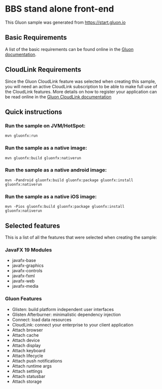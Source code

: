 # BBS stand alone front-end

This Gluon sample was generated from https://start.gluon.io

## Basic Requirements

A list of the basic requirements can be found online in the [Gluon documentation](https://docs.gluonhq.com/#_requirements).

## CloudLink Requirements

Since the Gluon CloudLink feature was selected when creating this sample, you will need an active CloudLink
subscription to be able to make full use of the CloudLink features. More details on how to register your application
can be read online in the [Gluon CloudLink documentation](https://docs.gluonhq.com/cloudlink/#_application_registration)

## Quick instructions

### Run the sample on JVM/HotSpot:

    mvn gluonfx:run

### Run the sample as a native image:

    mvn gluonfx:build gluonfx:nativerun

### Run the sample as a native android image:

    mvn -Pandroid gluonfx:build gluonfx:package gluonfx:install gluonfx:nativerun

### Run the sample as a native iOS image:

    mvn -Pios gluonfx:build gluonfx:package gluonfx:install gluonfx:nativerun

## Selected features

This is a list of all the features that were selected when creating the sample:

### JavaFX 19 Modules

 - javafx-base
 - javafx-graphics
 - javafx-controls
 - javafx-fxml
 - javafx-web
 - javafx-media

### Gluon Features

 - Glisten: build platform independent user interfaces
 - Glisten Afterburner: minimalistic dependency injection
 - Connect: load data resources
 - CloudLink: connect your enterprise to your client application
 - Attach browser
 - Attach cache
 - Attach device
 - Attach display
 - Attach keyboard
 - Attach lifecycle
 - Attach push notifications
 - Attach runtime args
 - Attach settings
 - Attach statusbar
 - Attach storage
